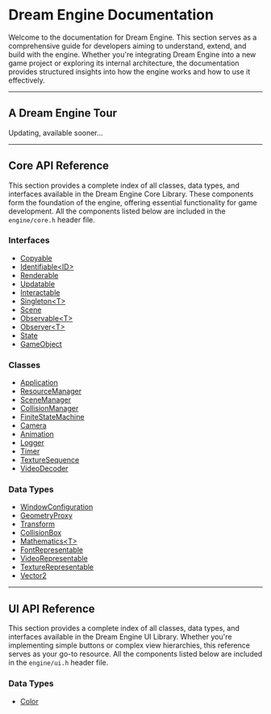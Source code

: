 # Dream Engine Documentation

Welcome to the documentation for Dream Engine. This section serves as a comprehensive
guide for developers aiming to understand, extend, and build with the engine. Whether 
you're integrating Dream Engine into a new game project or exploring its internal 
architecture, the documentation provides structured insights into how the engine works 
and how to use it effectively.

---

## A Dream Engine Tour

Updating, available sooner...

---

## Core API Reference
This section provides a complete index of all 
classes, data types, and interfaces available in the Dream Engine
Core Library. These components form the foundation of the engine, 
offering essential functionality for game development.
All the components listed below are included 
in the `engine/core.h` header file.

### Interfaces

- [Copyable](Copyable.md)
- [Identifiable\<ID\>](Identifiable.md)
- [Renderable](Renderable.md)
- [Updatable](Updatable.md)
- [Interactable](Interactable.md)
- [Singleton\<T\>](Singleton.md)
- [Scene](Scene.md)
- [Observable\<T\>](Observable.md)
- [Observer\<T\>](Observer.md)
- [State](State.md)
- [GameObject](Interactable.md)

### Classes

- [Application](Application.md)
- [ResourceManager](ResourceManager.md)
- [SceneManager](SceneManager.md)
- [CollisionManager](CollisionManager.md)
- [FiniteStateMachine](FiniteStateMachine.md)
- [Camera](Camera.md)
- [Animation](Animation.md)
- [Logger](Logger.md)
- [Timer](Timer.md)
- [TextureSequence](TextureSequence.md)
- [VideoDecoder](VideoDecoder.md)

### Data Types
- [WindowConfiguration](WindowConfiguration.md)
- [GeometryProxy](GeometryProxy.md)
- [Transform](Transform.md)
- [CollisionBox](CollisionBox.md)
- [Mathematics\<T\>](Mathematics.md)
- [FontRepresentable](FontRepresentable.md)
- [VideoRepresentable](VideoRepresentable.md)
- [TextureRepresentable](TextureRepresentable.md)
- [Vector2](Vector2.md)

---

## UI API Reference
This section provides a complete index of all
classes, data types, and interfaces available in the Dream Engine
UI Library. Whether you're implementing simple buttons or
complex view hierarchies, this reference serves as your
go-to resource. All the components listed below are included
in the `engine/ui.h` header file.

### Data Types
- [Color](Color.md)